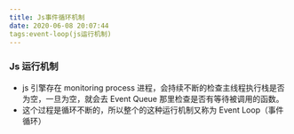 ```yaml
---
title: Js事件循环机制
date: 2020-06-08 20:07:44
tags:event-loop(js运行机制)
---
```


### Js 运行机制

- js 引擎存在 monitoring process 进程，会持续不断的检查主线程执行栈是否为空，一旦为空，就会去 Event Queue 那里检查是否有等待被调用的函数。
- 这个过程是循环不断的，所以整个的这种运行机制又称为 Event Loop（事件循环）
